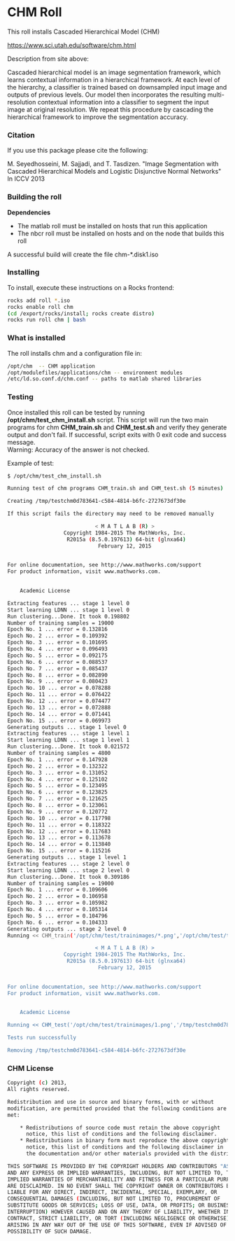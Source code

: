 # CHM Roll

This roll installs Cascaded Hierarchical Model (CHM) 

https://www.sci.utah.edu/software/chm.html

Description from site above:

Cascaded hierarchical model is an image segmentation framework, which learns contextual information in a hierarchical framework. At each level of the hierarchy, a classifier is trained based on downsampled input image and outputs of previous levels. Our model then incorporates the resulting multi-resolution contextual information into a classifier to segment the input image at original resolution. We repeat this procedure by cascading the hierarchical framework to improve the segmentation accuracy.

### Citation

If you use this package please cite the following:

M. Seyedhosseini, M. Sajjadi, and T. Tasdizen. "Image Segmentation with Cascaded Hierarchical Models and Logistic Disjunctive Normal Networks" In ICCV 2013

### Building the roll

**Dependencies**

* The matlab roll must be installed on hosts that run this application
* The nbcr roll must be installed on hosts and on the node that builds this roll

A successful build will create the file chm-*.disk1.iso

### Installing

To install, execute these instructions on a Rocks frontend:

```Bash
rocks add roll *.iso
rocks enable roll chm
(cd /export/rocks/install; rocks create distro)
rocks run roll chm | bash
```

### What is installed

The roll installs chm and a configuration file in:

```Bash
/opt/chm  -- CHM application
/opt/modulefiles/applications/chm -- environment modules
/etc/ld.so.conf.d/chm.conf -- paths to matlab shared libraries
```

### Testing

Once installed this roll can be tested by running **/opt/chm/test_chm_install.sh** script.  This script will
run the two main programs for chm **CHM_train.sh** and **CHM_test.sh** and verify they generate output and don't
fail.  If successful, script exits with 0 exit code and success message.  
Warning: Accuracy of the answer is not checked.

Example of test:
```Bash
$ /opt/chm/test_chm_install.sh 

Running test of chm programs CHM_train.sh and CHM_test.sh (5 minutes)

Creating /tmp/testchm0d783641-c584-4814-b6fc-2727673df30e

If this script fails the directory may need to be removed manually

                            < M A T L A B (R) >
                  Copyright 1984-2015 The MathWorks, Inc.
                   R2015a (8.5.0.197613) 64-bit (glnxa64)
                             February 12, 2015

 
For online documentation, see http://www.mathworks.com/support
For product information, visit www.mathworks.com.
 

	Academic License

Extracting features ... stage 1 level 0 
Start learning LDNN ... stage 1 level 0 
Run clustering...Done. It took 0.198802  
Number of training samples = 19000 
Epoch No. 1 ... error = 0.132816 
Epoch No. 2 ... error = 0.109392 
Epoch No. 3 ... error = 0.101695 
Epoch No. 4 ... error = 0.096493 
Epoch No. 5 ... error = 0.092175 
Epoch No. 6 ... error = 0.088537 
Epoch No. 7 ... error = 0.085437 
Epoch No. 8 ... error = 0.082890 
Epoch No. 9 ... error = 0.080423 
Epoch No. 10 ... error = 0.078288 
Epoch No. 11 ... error = 0.076422 
Epoch No. 12 ... error = 0.074477 
Epoch No. 13 ... error = 0.072888 
Epoch No. 14 ... error = 0.071441 
Epoch No. 15 ... error = 0.069973 
Generating outputs ... stage 1 level 0 
Extracting features ... stage 1 level 1 
Start learning LDNN ... stage 1 level 1 
Run clustering...Done. It took 0.021572  
Number of training samples = 4800 
Epoch No. 1 ... error = 0.147928 
Epoch No. 2 ... error = 0.132322 
Epoch No. 3 ... error = 0.131052 
Epoch No. 4 ... error = 0.125102 
Epoch No. 5 ... error = 0.123495 
Epoch No. 6 ... error = 0.123825 
Epoch No. 7 ... error = 0.121625 
Epoch No. 8 ... error = 0.123061 
Epoch No. 9 ... error = 0.120772 
Epoch No. 10 ... error = 0.117798 
Epoch No. 11 ... error = 0.118322 
Epoch No. 12 ... error = 0.117683 
Epoch No. 13 ... error = 0.113678 
Epoch No. 14 ... error = 0.113840 
Epoch No. 15 ... error = 0.115216 
Generating outputs ... stage 1 level 1 
Extracting features ... stage 2 level 0 
Start learning LDNN ... stage 2 level 0 
Run clustering...Done. It took 0.309186  
Number of training samples = 19000 
Epoch No. 1 ... error = 0.109606 
Epoch No. 2 ... error = 0.106958 
Epoch No. 3 ... error = 0.105982 
Epoch No. 4 ... error = 0.105314 
Epoch No. 5 ... error = 0.104796 
Epoch No. 6 ... error = 0.104333 
Generating outputs ... stage 2 level 0 
Running << CHM_train('/opt/chm/test/trainimages/*.png','/opt/chm/test/trainlabels/*.png','./temp/',2,1,0); >> took 146.434537 seconds

                            < M A T L A B (R) >
                  Copyright 1984-2015 The MathWorks, Inc.
                   R2015a (8.5.0.197613) 64-bit (glnxa64)
                             February 12, 2015

 
For online documentation, see http://www.mathworks.com/support
For product information, visit www.mathworks.com.
 

	Academic License

Running << CHM_test('/opt/chm/test/trainimages/1.png','/tmp/testchm0d783641-c584-4814-b6fc-2727673df30e','auto',[0 0],'./temp',[],'true'); >> took 5.941403 seconds

Tests run successfully

Removing /tmp/testchm0d783641-c584-4814-b6fc-2727673df30e

```


### CHM License

```Bash
Copyright (c) 2013,
All rights reserved.

Redistribution and use in source and binary forms, with or without
modification, are permitted provided that the following conditions are
met:

    * Redistributions of source code must retain the above copyright
      notice, this list of conditions and the following disclaimer.
    * Redistributions in binary form must reproduce the above copyright
      notice, this list of conditions and the following disclaimer in
      the documentation and/or other materials provided with the distribution

THIS SOFTWARE IS PROVIDED BY THE COPYRIGHT HOLDERS AND CONTRIBUTORS "AS IS"
AND ANY EXPRESS OR IMPLIED WARRANTIES, INCLUDING, BUT NOT LIMITED TO, THE
IMPLIED WARRANTIES OF MERCHANTABILITY AND FITNESS FOR A PARTICULAR PURPOSE
ARE DISCLAIMED. IN NO EVENT SHALL THE COPYRIGHT OWNER OR CONTRIBUTORS BE
LIABLE FOR ANY DIRECT, INDIRECT, INCIDENTAL, SPECIAL, EXEMPLARY, OR
CONSEQUENTIAL DAMAGES (INCLUDING, BUT NOT LIMITED TO, PROCUREMENT OF
SUBSTITUTE GOODS OR SERVICES; LOSS OF USE, DATA, OR PROFITS; OR BUSINESS
INTERRUPTION) HOWEVER CAUSED AND ON ANY THEORY OF LIABILITY, WHETHER IN
CONTRACT, STRICT LIABILITY, OR TORT (INCLUDING NEGLIGENCE OR OTHERWISE)
ARISING IN ANY WAY OUT OF THE USE OF THIS SOFTWARE, EVEN IF ADVISED OF THE
POSSIBILITY OF SUCH DAMAGE.
```
